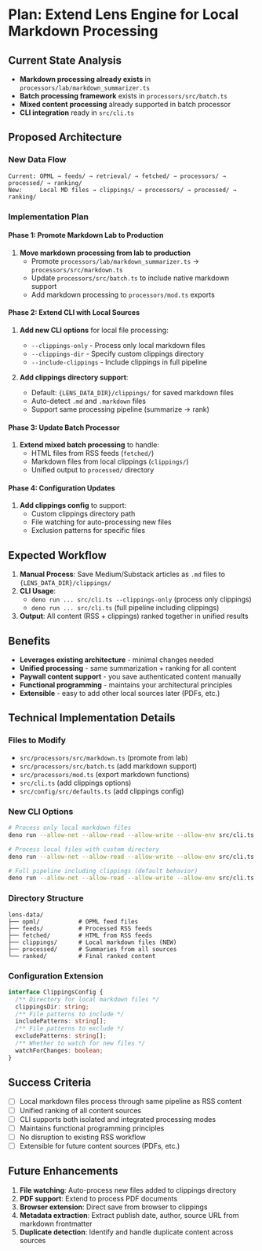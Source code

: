 # Plan: Extend Lens Engine for Local Markdown Processing

## Current State Analysis
- **Markdown processing already exists** in `processors/lab/markdown_summarizer.ts`
- **Batch processing framework** exists in `processors/src/batch.ts`  
- **Mixed content processing** already supported in batch processor
- **CLI integration** ready in `src/cli.ts`

## Proposed Architecture

### New Data Flow
```
Current: OPML → feeds/ → retrieval/ → fetched/ → processors/ → processed/ → ranking/
New:     Local MD files → clippings/ → processors/ → processed/ → ranking/
```

### Implementation Plan

#### Phase 1: Promote Markdown Lab to Production
1. **Move markdown processing from lab to production**
   - Promote `processors/lab/markdown_summarizer.ts` → `processors/src/markdown.ts`
   - Update `processors/src/batch.ts` to include native markdown support
   - Add markdown processing to `processors/mod.ts` exports

#### Phase 2: Extend CLI with Local Sources
1. **Add new CLI options** for local file processing:
   - `--clippings-only` - Process only local markdown files
   - `--clippings-dir` - Specify custom clippings directory
   - `--include-clippings` - Include clippings in full pipeline

2. **Add clippings directory support**:
   - Default: `{LENS_DATA_DIR}/clippings/` for saved markdown files
   - Auto-detect `.md` and `.markdown` files
   - Support same processing pipeline (summarize → rank)

#### Phase 3: Update Batch Processor
1. **Extend mixed batch processing** to handle:
   - HTML files from RSS feeds (`fetched/`)
   - Markdown files from local clippings (`clippings/`)
   - Unified output to `processed/` directory

#### Phase 4: Configuration Updates
1. **Add clippings config** to support:
   - Custom clippings directory path
   - File watching for auto-processing new files
   - Exclusion patterns for specific files

## Expected Workflow
1. **Manual Process**: Save Medium/Substack articles as `.md` files to `{LENS_DATA_DIR}/clippings/`
2. **CLI Usage**: 
   - `deno run ... src/cli.ts --clippings-only` (process only clippings)
   - `deno run ... src/cli.ts` (full pipeline including clippings)
3. **Output**: All content (RSS + clippings) ranked together in unified results

## Benefits
- **Leverages existing architecture** - minimal changes needed
- **Unified processing** - same summarization + ranking for all content  
- **Paywall content support** - you save authenticated content manually
- **Functional programming** - maintains your architectural principles
- **Extensible** - easy to add other local sources later (PDFs, etc.)

## Technical Implementation Details

### Files to Modify
- `src/processors/src/markdown.ts` (promote from lab)
- `src/processors/src/batch.ts` (add markdown support)
- `src/processors/mod.ts` (export markdown functions)
- `src/cli.ts` (add clippings options)
- `src/config/src/defaults.ts` (add clippings config)

### New CLI Options
```bash
# Process only local markdown files
deno run --allow-net --allow-read --allow-write --allow-env src/cli.ts --clippings-only

# Process local files with custom directory
deno run --allow-net --allow-read --allow-write --allow-env src/cli.ts --clippings-only --clippings-dir="/path/to/articles"

# Full pipeline including clippings (default behavior)
deno run --allow-net --allow-read --allow-write --allow-env src/cli.ts --include-clippings
```

### Directory Structure
```
lens-data/
├── opml/           # OPML feed files
├── feeds/          # Processed RSS feeds
├── fetched/        # HTML from RSS feeds
├── clippings/      # Local markdown files (NEW)
├── processed/      # Summaries from all sources
└── ranked/         # Final ranked content
```

### Configuration Extension
```typescript
interface ClippingsConfig {
  /** Directory for local markdown files */
  clippingsDir: string;
  /** File patterns to include */
  includePatterns: string[];
  /** File patterns to exclude */
  excludePatterns: string[];
  /** Whether to watch for new files */
  watchForChanges: boolean;
}
```

## Success Criteria
- [ ] Local markdown files process through same pipeline as RSS content
- [ ] Unified ranking of all content sources
- [ ] CLI supports both isolated and integrated processing modes
- [ ] Maintains functional programming principles
- [ ] No disruption to existing RSS workflow
- [ ] Extensible for future content sources (PDFs, etc.)

## Future Enhancements
1. **File watching**: Auto-process new files added to clippings directory
2. **PDF support**: Extend to process PDF documents
3. **Browser extension**: Direct save from browser to clippings
4. **Metadata extraction**: Extract publish date, author, source URL from markdown frontmatter
5. **Duplicate detection**: Identify and handle duplicate content across sources